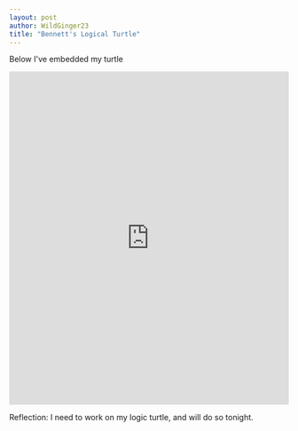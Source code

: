 ```yaml
---
layout: post
author: WildGinger23
title: "Bennett's Logical Turtle"
---
```


Below I've embedded my turtle

<iframe src="https://trinket.io/embed/python/7e3a3cfb66" width="100%" height="600" frameborder="0" marginwidth="0" marginheight="0" allowfullscreen></iframe>


Reflection:
I need to work on my logic turtle, and will do so tonight.
